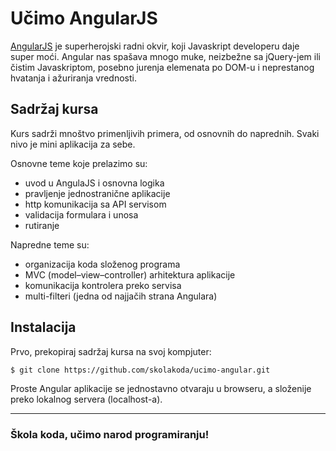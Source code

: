 # Učimo AngularJS

[AngularJS](https://angularjs.org/) je superherojski radni okvir, koji Javaskript developeru daje super moći. Angular nas spašava mnogo muke, neizbežne sa jQuery-jem ili čistim Javaskriptom, posebno jurenja elemenata po DOM-u i neprestanog hvatanja i ažuriranja vrednosti.

## Sadržaj kursa

Kurs sadrži mnoštvo primenljivih primera, od osnovnih do naprednih. Svaki nivo je mini aplikacija za sebe.

Osnovne teme koje prelazimo su:
- uvod u AngulaJS i osnovna logika
- pravljenje jednostranične aplikacije
- http komunikacija sa API servisom
- validacija formulara i unosa
- rutiranje

Napredne teme su:
- organizacija koda složenog programa
- MVC (model–view–controller) arhitektura aplikacije
- komunikacija kontrolera preko servisa
- multi-filteri (jedna od najjačih strana Angulara)

## Instalacija

Prvo, prekopiraj sadržaj kursa na svoj kompjuter:

```sh
$ git clone https://github.com/skolakoda/ucimo-angular.git
```

Proste Angular aplikacije se jednostavno otvaraju u browseru, a složenije preko lokalnog servera (localhost-a).


---
### Škola koda, učimo narod programiranju!
